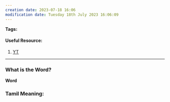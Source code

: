 ```yaml
---
creation date: 2023-07-18 16:06
modification date: Tuesday 18th July 2023 16:06:09
---
```


**Tags:** 

#### Useful Resource:
1. [YT](https://www.youtube.com/watch?v=e_AItIo9S1I)

--------------------------------------

### What is the Word?

**Word**


### Tamil Meaning:




